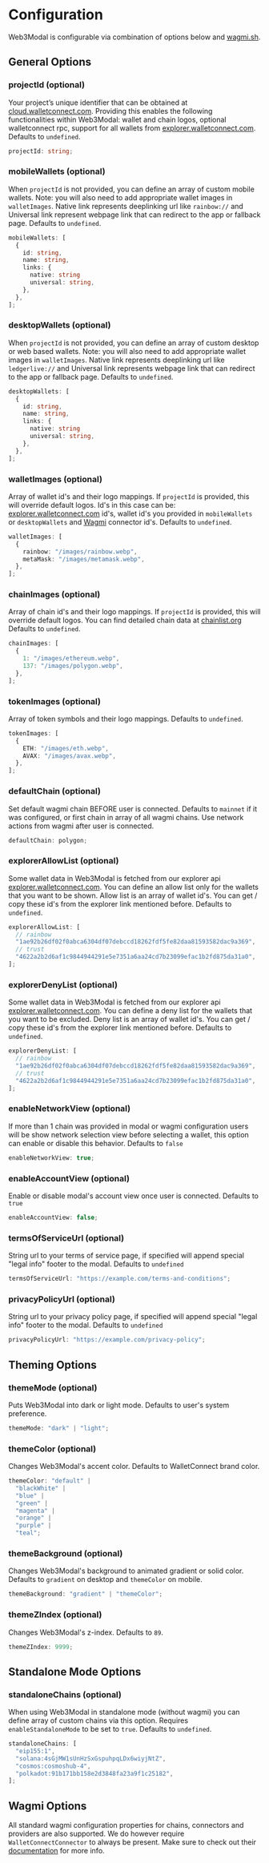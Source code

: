 # Configuration

Web3Modal is configurable via combination of options below and [wagmi.sh](https://wagmi.sh).

## General Options

### projectId (optional)

Your project’s unique identifier that can be obtained at [cloud.walletconnect.com](https://cloud.walletconnect.com). Providing this enables the following functionalities within Web3Modal: wallet and chain logos, optional walletconnect rpc, support for all wallets from [explorer.walletconnect.com](https://explorer.walletconnect.com). Defaults to `undefined`.

```ts
projectId: string;
```

### mobileWallets (optional)

When `projectId` is not provided, you can define an array of custom mobile wallets. Note: you will also need to add appropriate wallet images in `walletImages`. Native link represents deeplinking url like `rainbow://` and Universal link represent webpage link that can redirect to the app or fallback page. Defaults to `undefined`.

```ts
mobileWallets: [
  {
    id: string,
    name: string,
    links: {
      native: string
      universal: string,
    },
  },
];
```

### desktopWallets (optional)

When `projectId` is not provided, you can define an array of custom desktop or web based wallets. Note: you will also need to add appropriate wallet images in `walletImages`. Native link represents deeplinking url like `ledgerlive://` and Universal link represents webpage link that can redirect to the app or fallback page. Defaults to `undefined`.

```ts
desktopWallets: [
  {
    id: string,
    name: string,
    links: {
      native: string
      universal: string,
    },
  },
];
```

### walletImages (optional)

Array of wallet id's and their logo mappings. If `projectId` is provided, this will override default logos. Id's in this case can be: [explorer.walletconnect.com](https://explorer.walletconnect.com) id's, wallet id's you provided in `mobileWallets` or `desktopWallets` and [Wagmi](https://wagmi.sh) connector id's. Defaults to `undefined`.

```ts
walletImages: [
  {
    rainbow: "/images/rainbow.webp",
    metaMask: "/images/metamask.webp",
  },
];
```

### chainImages (optional)

Array of chain id's and their logo mappings. If `projectId` is provided, this will override default logos. You can find detailed chain data at [chainlist.org](https://chainlist.org) Defaults to `undefined`.

```ts
chainImages: [
  {
    1: "/images/ethereum.webp",
    137: "/images/polygon.webp",
  },
];
```

### tokenImages (optional)

Array of token symbols and their logo mappings. Defaults to `undefined`.

```ts
tokenImages: [
  {
    ETH: "/images/eth.webp",
    AVAX: "/images/avax.webp",
  },
];
```

### defaultChain (optional)

Set default wagmi chain BEFORE user is connected. Defaults to `mainnet` if it was configured, or first chain in array of all wagmi chains. Use network actions from wagmi after user is connected.

```ts
defaultChain: polygon;
```

### explorerAllowList (optional)

Some wallet data in Web3Modal is fetched from our explorer api [explorer.walletconnect.com](https://explorer.walletconnect.com/?type=wallet). You can define an allow list only for the wallets that you want to be shown. Allow list is an array of wallet id's. You can get / copy these id's from the explorer link mentioned before. Defaults to `undefined`.

```ts
explorerAllowList: [
  // rainbow
  "1ae92b26df02f0abca6304df07debccd18262fdf5fe82daa81593582dac9a369",
  // trust
  "4622a2b2d6af1c9844944291e5e7351a6aa24cd7b23099efac1b2fd875da31a0",
];
```

### explorerDenyList (optional)

Some wallet data in Web3Modal is fetched from our explorer api [explorer.walletconnect.com](https://explorer.walletconnect.com/?type=wallet). You can define a deny list for the wallets that you want to be excluded. Deny list is an array of wallet id's. You can get / copy these id's from the explorer link mentioned before. Defaults to `undefined`.

```ts
explorerDenyList: [
  // rainbow
  "1ae92b26df02f0abca6304df07debccd18262fdf5fe82daa81593582dac9a369",
  // trust
  "4622a2b2d6af1c9844944291e5e7351a6aa24cd7b23099efac1b2fd875da31a0",
];
```

### enableNetworkView (optional)

If more than 1 chain was provided in modal or wagmi configuration users will be show network selection view before selecting a wallet, this option can enable or disable this behavior. Defaults to `false`

```ts
enableNetworkView: true;
```

### enableAccountView (optional)

Enable or disable modal's account view once user is connected. Defaults to `true`

```ts
enableAccountView: false;
```

### termsOfServiceUrl (optional)

String url to your terms of service page, if specified will append special "legal info" footer to the modal. Defaults to `undefined`

```ts
termsOfServiceUrl: "https://example.com/terms-and-conditions";
```

### privacyPolicyUrl (optional)

String url to your privacy policy page, if specified will append special "legal info" footer to the modal. Defaults to `undefined`

```ts
privacyPolicyUrl: "https://example.com/privacy-policy";
```

## Theming Options

### themeMode (optional)

Puts Web3Modal into dark or light mode. Defaults to user's system preference.

```ts
themeMode: "dark" | "light";
```

### themeColor (optional)

Changes Web3Modal's accent color. Defaults to WalletConnect brand color.

```ts
themeColor: "default" |
  "blackWhite" |
  "blue" |
  "green" |
  "magenta" |
  "orange" |
  "purple" |
  "teal";
```

### themeBackground (optional)

Changes Web3Modal's background to animated gradient or solid color. Defaults to `gradient` on desktop and `themeColor` on mobile.

```ts
themeBackground: "gradient" | "themeColor";
```

### themeZIndex (optional)

Changes Web3Modal's z-index. Defaults to `89`.

```ts
themeZIndex: 9999;
```

## Standalone Mode Options

### standaloneChains (optional)

When using Web3Modal in standalone mode (without wagmi) you can define array of custom chains via this option. Requires `enableStandaloneMode` to be set to `true`. Defaults to `undefined`.

```ts
standaloneChains: [
  "eip155:1",
  "solana:4sGjMW1sUnHzSxGspuhpqLDx6wiyjNtZ",
  "cosmos:cosmoshub-4",
  "polkadot:91b171bb158e2d3848fa23a9f1c25182",
];
```

## Wagmi Options

All standard wagmi configuration properties for chains, connectors and providers are also supported. We do however require `WalletConnectConnector` to always be present. Make sure to check out their [documentation](https://wagmi.sh/) for more info.
